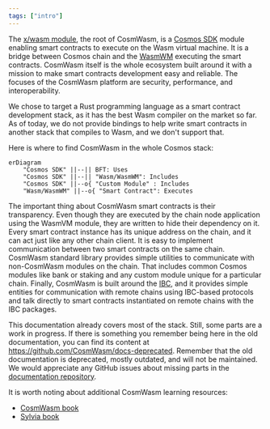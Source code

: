 ```yaml
---
tags: ["intro"]
---
```


The [x/wasm module](https://github.com/CosmWasm/wasmd/tree/main/x/wasm), the root of CosmWasm, is a
[Cosmos SDK](https://docs.cosmos.network/) module enabling smart contracts to execute on the Wasm virtual machine.
It is a bridge between Cosmos chain and the [WasmWM](https://github.com/CosmWasm/wasmvm) executing the smart contracts.
CosmWasm itself is the whole ecosystem built around it with a mission to make smart contracts development easy and reliable.
The focuses of the CosmWasm platform are security, performance, and interoperability.

We chose to target a Rust programming language as a smart contract development stack, as it has the best Wasm compiler on the
market so far. As of today, we do not provide bindings to help write smart contracts in another stack that compiles to Wasm,
and we don't support that.

Here is where to find CosmWasm in the whole Cosmos stack:

```mermaid
erDiagram
    "Cosmos SDK" ||--|| BFT: Uses
    "Cosmos SDK" ||--|| "Wasm/WasmWM": Includes
    "Cosmos SDK" ||--o{ "Custom Module" : Includes
    "Wasm/WasmWM" ||--o{ "Smart Contract": Executes

```

The important thing about CosmWasm smart contracts is their transparency. Even though they are executed by the chain node application
using the WasmVM module, they are written to hide their dependency on it. Every smart contract instance has its unique address on the chain,
and it can act just like any other chain client. It is easy to implement communication between two smart contracts on the same chain.
CosmWasm standard library provides simple utilities to communicate with non-CosmWasm modules on the chain. That includes common Cosmos
modules like bank or staking and any custom module unique for a particular chain. Finally, CosmWasm is built around the
[IBC](https://www.ibcprotocol.dev/), and it
provides simple entities for communication with remote chains using IBC-based protocols and talk directly to smart contracts instantiated
on remote chains with the IBC packages.

This documentation already covers most of the stack. Still, some parts are a work in progress. If there is something you remember
being here in the old documentation, you can find its content at https://github.com/CosmWasm/docs-deprecated. Remember that the
old documentation is deprecated, mostly outdated, and will not be maintained. We would appreciate any GitHub issues about missing
parts in the [documentation repository](https://github.com/CosmWasm/docs).

It is worth noting about additional CosmWasm learning resources:

- [CosmWasm book](https://book.cosmwasm.com/)
- [Sylvia book](https://cosmwasm.github.io/sylvia-book/index.html)
